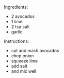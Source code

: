 Ingredients:
- 2 avocados
- 1 lime
- 2 tsp salt
- garlic

Instructions:
- cut and mash avocados
- chop onion
- squeeze lime
- add salt
- and mix well
